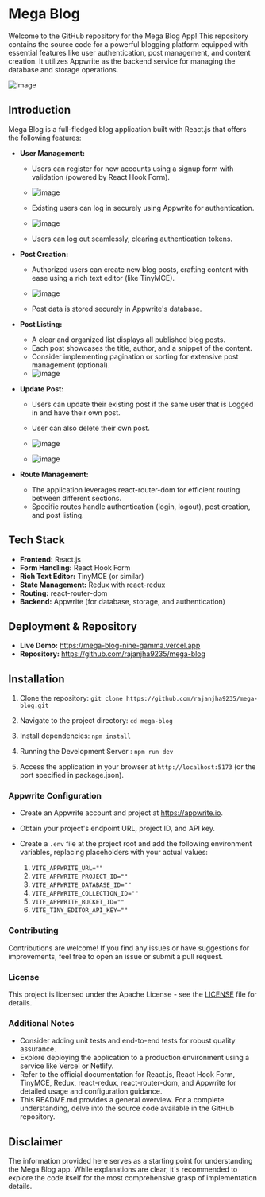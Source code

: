 # Mega Blog
Welcome to the GitHub repository for the Mega Blog App! This repository contains the source code for a powerful blogging platform equipped with essential features like user authentication, post management, and content creation. It utilizes Appwrite as the backend service for managing the database and storage operations.

![image](https://github.com/rajanjha9235/mega-blog/assets/138964806/e27c8a52-05f9-4b5f-a2e5-ea9c1f041fdd)


## Introduction
Mega Blog is a full-fledged blog application built with React.js that offers the following features:

- **User Management:**
  - Users can register for new accounts using a signup form with validation (powered by React Hook Form).
  - ![image](https://github.com/rajanjha9235/mega-blog/assets/138964806/32fdc3b6-9c12-4855-87b0-dc1c78d4148e)

  - Existing users can log in securely using Appwrite for authentication.
  - ![image](https://github.com/rajanjha9235/mega-blog/assets/138964806/2f8f67d4-4e00-4a07-be2b-7ceed5556d12)

  - Users can log out seamlessly, clearing authentication tokens.
- **Post Creation:**
  - Authorized users can create new blog posts, crafting content with ease using a rich text editor (like TinyMCE).
  - ![image](https://github.com/rajanjha9235/mega-blog/assets/138964806/c3fc8adc-4315-4ec4-b795-598c5be67e36)

  - Post data is stored securely in Appwrite's database.
- **Post Listing:**
  - A clear and organized list displays all published blog posts.
  - Each post showcases the title, author, and a snippet of the content.
  - Consider implementing pagination or sorting for extensive post management (optional).
  - ![image](https://github.com/rajanjha9235/mega-blog/assets/138964806/701666b3-f212-4b54-b21d-ffd8dd6fbd2a)
- **Update Post:**
  - Users can update their existing post if the same user that is Logged in and have their own post.
  - User can also delete their own post.
  - ![image](https://github.com/rajanjha9235/mega-blog/assets/138964806/e9c7ed39-f54a-4e4a-95f8-adabaac8f645)

  - ![image](https://github.com/rajanjha9235/mega-blog/assets/138964806/afcee681-670a-4056-a2e1-4a319bb7a86a)

- **Route Management:**
  - The application leverages react-router-dom for efficient routing between different sections.
  - Specific routes handle authentication (login, logout), post creation, and post listing.

## Tech Stack

- **Frontend:** React.js
- **Form Handling:** React Hook Form
- **Rich Text Editor:** TinyMCE (or similar)
- **State Management:** Redux with react-redux
- **Routing:** react-router-dom
- **Backend:** Appwrite (for database, storage, and authentication)

## Deployment & Repository

- **Live Demo:** https://mega-blog-nine-gamma.vercel.app
- **Repository:** https://github.com/rajanjha9235/mega-blog

## Installation

1. Clone the repository: `git clone https://github.com/rajanjha9235/mega-blog.git`

2. Navigate to the project directory: `cd mega-blog`

3. Install dependencies: `npm install`

4. Running the Development Server : `npm run dev`

5. Access the application in your browser at `http://localhost:5173` (or the port specified in package.json).

### Appwrite Configuration

- Create an Appwrite account and project at https://appwrite.io.

- Obtain your project's endpoint URL, project ID, and API key.

- Create a `.env` file at the project root and add the following environment variables, replacing placeholders with your actual values:

  1. `VITE_APPWRITE_URL=""`
  2. `VITE_APPWRITE_PROJECT_ID=""`
  3. `VITE_APPWRITE_DATABASE_ID=""`
  4. `VITE_APPWRITE_COLLECTION_ID=""`
  5. `VITE_APPWRITE_BUCKET_ID=""`
  6. `VITE_TINY_EDITOR_API_KEY=""`

### Contributing

Contributions are welcome! If you find any issues or have suggestions for improvements, feel free to open an issue or submit a pull request.
### License
This project is licensed under the Apache License - see the [LICENSE](https://github.com/rajanjha9235/mega-blog/blob/main/LICENSE) file for details.

### Additional Notes

- Consider adding unit tests and end-to-end tests for robust quality assurance.
- Explore deploying the application to a production environment using a service like Vercel or Netlify.
- Refer to the official documentation for React.js, React Hook Form, TinyMCE, Redux, react-redux, react-router-dom, and Appwrite for detailed usage and configuration guidance.
- This README.md provides a general overview. For a complete understanding, delve into the source code available in the GitHub repository.

## Disclaimer

The information provided here serves as a starting point for understanding the Mega Blog app. While explanations are clear, it's recommended to explore the code itself for the most comprehensive grasp of implementation details.

